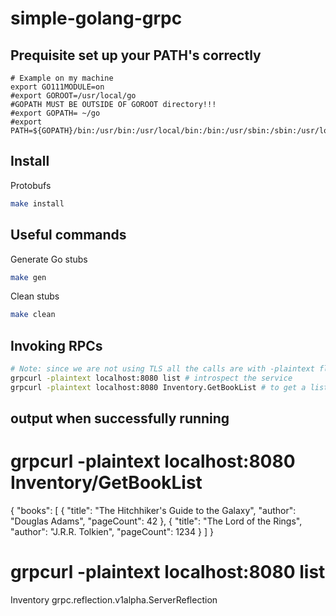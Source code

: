 # simple-golang-grpc

## Prequisite set up your PATH's correctly
    # Example on my machine
	export GO111MODULE=on
	#export GOROOT=/usr/local/go
	#GOPATH MUST BE OUTSIDE OF GOROOT directory!!!
	#export GOPATH= ~/go
	#export PATH=${GOPATH}/bin:/usr/bin:/usr/local/bin:/bin:/usr/sbin:/sbin:/usr/local/go/bin:

## Install

Protobufs

```bash
make install
```

## Useful commands

Generate Go stubs

```bash
make gen
```

Clean stubs

```bash
make clean
```

## Invoking RPCs

```bash
# Note: since we are not using TLS all the calls are with -plaintext flag
grpcurl -plaintext localhost:8080 list # introspect the service
grpcurl -plaintext localhost:8080 Inventory.GetBookList # to get a list of books
```

## output when successfully running
# grpcurl -plaintext localhost:8080 Inventory/GetBookList
{
  "books": [
    {
      "title": "The Hitchhiker's Guide to the Galaxy",
      "author": "Douglas Adams",
      "pageCount": 42
    },
    {
      "title": "The Lord of the Rings",
      "author": "J.R.R. Tolkien",
      "pageCount": 1234
    }
  ]
}

# grpcurl -plaintext localhost:8080 list
Inventory
grpc.reflection.v1alpha.ServerReflection
